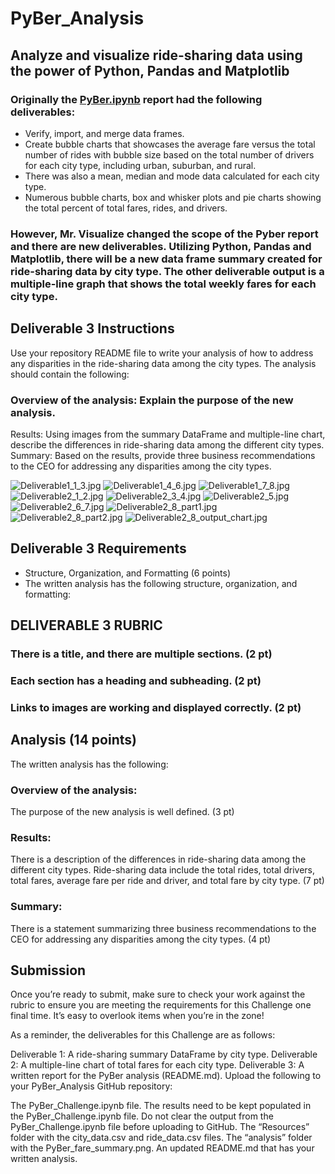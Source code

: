 # PyBer_Analysis
## Analyze and visualize ride-sharing data using the power of Python, Pandas and Matplotlib
### Originally the [PyBer.ipynb](PyBer.ipynb) report had the following deliverables:
* Verify, import, and merge data frames.
* Create bubble charts that showcases the average fare versus the total number of rides with bubble size based on the total number of drivers for each city type, including urban, suburban, and rural.
* There was also a mean, median and mode data calculated for each city type.
* Numerous bubble charts, box and whisker plots and pie charts showing the total percent of total fares, rides, and drivers.

### However, Mr. Visualize changed the scope of the Pyber report and there are new deliverables.  Utilizing Python, Pandas and Matplotlib, there will be a new data frame summary created for ride-sharing data by city type.  The other deliverable output is a multiple-line graph that shows the total weekly fares for each city type.  

## Deliverable 3 Instructions
Use your repository README file to write your analysis of how to address any disparities in the ride-sharing data among the city types.
The analysis should contain the following:

### Overview of the analysis: Explain the purpose of the new analysis.
Results: Using images from the summary DataFrame and multiple-line chart, describe the differences in ride-sharing data among the different city types.
Summary: Based on the results, provide three business recommendations to the CEO for addressing any disparities among the city types.

![Deliverable1_1_3.jpg](Deliverable1_1_3.jpg)
![Deliverable1_4_6.jpg](Deliverable1_4_6.jpg)
![Deliverable1_7_8.jpg](Deliverable1_7_8.jpg)
![Deliverable2_1_2.jpg](Deliverable2_1_2.jpg)
![Deliverable2_3_4.jpg](Deliverable2_3_4.jpg)
![Deliverable2_5.jpg](Deliverable2_5.jpg)
![Deliverable2_6_7.jpg](Deliverable2_6_7.jpg)
![Deliverable2_8_part1.jpg](Deliverable2_8_part1.jpg)
![Deliverable2_8_part2.jpg](Deliverable2_8_part2.jpg)
![Deliverable2_8_output_chart.jpg](Deliverable2_8_output_chart.jpg)

## Deliverable 3 Requirements
* Structure, Organization, and Formatting (6 points)
* The written analysis has the following structure, organization, and formatting:

## DELIVERABLE 3 RUBRIC
### There is a title, and there are multiple sections. (2 pt)
### Each section has a heading and subheading. (2 pt)
### Links to images are working and displayed correctly. (2 pt)

## Analysis (14 points)
The written analysis has the following:
### Overview of the analysis:
The purpose of the new analysis is well defined. (3 pt)
### Results:
There is a description of the differences in ride-sharing data among the different city types. 
Ride-sharing data include the total rides, total drivers, total fares, average fare per ride and driver, and total fare by city type. (7 pt)
### Summary:
There is a statement summarizing three business recommendations to the CEO for addressing any disparities among the city types. (4 pt)

## Submission
Once you’re ready to submit, make sure to check your work against the rubric to ensure you are meeting the requirements for this Challenge one final time. It’s easy to overlook items when you’re in the zone!

As a reminder, the deliverables for this Challenge are as follows:

Deliverable 1: A ride-sharing summary DataFrame by city type.
Deliverable 2: A multiple-line chart of total fares for each city type.
Deliverable 3: A written report for the PyBer analysis (README.md).
Upload the following to your PyBer_Analysis GitHub repository:

The PyBer_Challenge.ipynb file.
The results need to be kept populated in the PyBer_Challenge.ipynb file. Do not clear the output from the PyBer_Challenge.ipynb file before uploading to GitHub.
The “Resources” folder with the city_data.csv and ride_data.csv files.
The “analysis” folder with the PyBer_fare_summary.png.
An updated README.md that has your written analysis.
